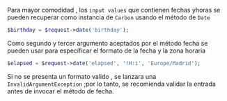 Para mayor comodidad , los `input values` que contienen fechas yhoras se pueden recuperar como instancia de `Carbon` usando el método de `Date`

```php
$birthday = $request->date('birthday');
```

Como segundo y tercer argumento aceptados por el método fecha se pueden usar para específicar el formato de la fecha y la zona horaria

```php
$elapsed = $request->date('elapsed', '!H:i', 'Europe/Madrid');
```

Si no se presenta un formato valido , se lanzara una `InvalidArgumentException` ;por lo tanto, se recomienda validar la entrada antes de invocar el método de fecha.
